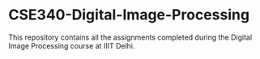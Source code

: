 # CSE340-Digital-Image-Processing

This repository contains all the assignments completed during the Digital Image Processing course at IIIT Delhi.
